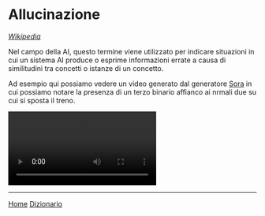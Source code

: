# Allucinazione

[*Wikipedia*](https://en.wikipedia.org/wiki/Hallucination_(artificial_intelligence))

Nel campo della AI, questo termine viene utilizzato per indicare situazioni in cui un sistema AI produce o esprime informazioni errate a causa di similitudini tra concetti o istanze di un concetto.

Ad esempio qui possiamo vedere un video generato dal generatore [Sora](https://openai.com/index/sora/) in cui possiamo notare la presenza di un terzo binario affianco ai nrmali due su cui si sposta il treno.

![](/docs/resources/Photoreal-train.webm.720p.vp9.webm)

---
[Home](/indice.md) [Dizionario](/docs/dictionary/indice.md)